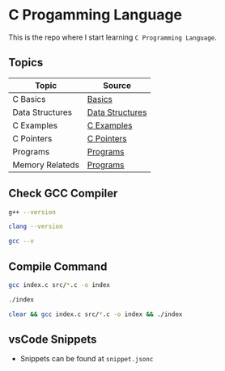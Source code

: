 # C Progamming Language

This is the repo where I start learning `C Programming Language`.

## Topics

| Topic           | Source                                     |
| --------------- | ------------------------------------------ |
| C Basics        | [Basics](./src)                            |
| Data Structures | [Data Structures](./src/data-structures)   |
| C Examples      | [C Examples](./src/c-programming-examples) |
| C Pointers      | [C Pointers](./src/c-pointers) |
| Programs        | [Programs](./src/programs)                 |
| Memory Relateds | [Programs](./src/memory-relateds)          |

## Check GCC Compiler

```bash
g++ --version
```

```bash
clang --version
```

```bash
gcc --v
```

## Compile Command

```bash
gcc index.c src/*.c -o index
```

```bash
./index
```

```bash
clear && gcc index.c src/*.c -o index && ./index
```

## vsCode Snippets

- Snippets can be found at `snippet.jsonc`
